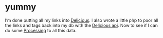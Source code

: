 <!--
  date: 2006-01-07
  modified: 2006-01-07
  slug: yummy
  type: post
  categories: admin, backend
-->

# yummy

<p>I&#8217;m done putting all my links into <a href="http://del.icio.us/" target="_blank">Delicious</a>. I also wrote a little php to poor all the links and tags back into my db with the <a href="http://del.icio.us/help/api/" target="_blank">Delicious api</a>. Now to see if I can do some <a href="http://www.processing.org/" target="_blank">Processing</a> to all this data.</p>
